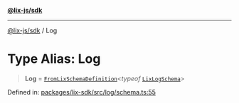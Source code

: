 [**@lix-js/sdk**](../README.md)

***

[@lix-js/sdk](../README.md) / Log

# Type Alias: Log

> **Log** = [`FromLixSchemaDefinition`](FromLixSchemaDefinition.md)\<*typeof* [`LixLogSchema`](../variables/LixLogSchema.md)\>

Defined in: [packages/lix-sdk/src/log/schema.ts:55](https://github.com/opral/monorepo/blob/e71bdb871680205b7a92b34085dd7fe79344e0d0/packages/lix-sdk/src/log/schema.ts#L55)
